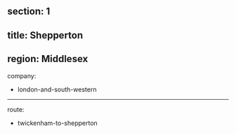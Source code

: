 section: 1
----
title: Shepperton
----
region: Middlesex
----
company:
- london-and-south-western
----
route:
- twickenham-to-shepperton
